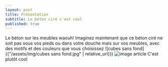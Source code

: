 ```yaml
---
layout: post
title: Présentation
subtitle: Le béton ciré c'est cool
published: true
---
```

Le béton sur les meubles waouh!
Imaginez maintenant que ce béton ciré ne soit pas sous vos pieds ou dans votre douche mais sur vos meubles, avec des motifs et des couleurs que vous choisissez
![cubes sans fond]{{"/assets/img/cubes sans fond.jpg" | relative_url}})
![image article](https://image.shutterstock.com/image-photo/grunge-rough-gray-concrete-wall-250nw-2551024253.jpg)
C'est plutôt cool
